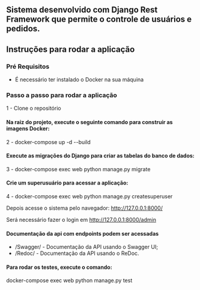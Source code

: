 ## Sistema desenvolvido com Django Rest Framework que permite o controle de usuários e pedidos.

## Instruções para rodar a aplicação

### Pré Requisitos

- É necessário ter instalado o Docker na sua máquina

### Passo a passo para rodar a aplicação

1 - Clone o repositório

#### Na raiz do projeto, execute o seguinte comando para construir as imagens Docker:

2 - docker-compose up -d --build 

#### Execute as migrações do Django para criar as tabelas do banco de dados:

3 - docker-compose exec web python manage.py migrate 

#### Crie um superusuário para acessar a aplicação:

4 - docker-compose exec web python manage.py createsuperuser

Depois acesse o sistema pelo navegador: http://127.0.0.1:8000/

Será necessário fazer o login em http://127.0.0.1:8000/admin

#### Documentação da api com endpoints podem ser acessadas

- /Swagger/ - Documentação da API usando o Swagger UI;
- /Redoc/  - Documentação da API usando o ReDoc.

#### Para rodar os testes, execute o comando: 

docker-compose exec web python manage.py test
